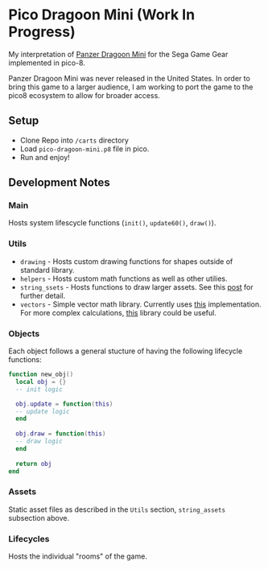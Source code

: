 # Pico Dragoon Mini (Work In Progress)

My interpretation of [Panzer Dragoon Mini](https://www.youtube.com/watch?v=7rkUTJOvT_U) for the Sega Game Gear implemented in pico-8.

Panzer Dragoon Mini was never released in the United States. In order to bring this game to a larger audience, I am working to port the game to the pico8 ecosystem to allow for broader access.

## Setup
* Clone Repo into `/carts` directory
* Load `pico-dragoon-mini.p8` file in pico.
* Run and enjoy!

## Development Notes

### Main

Hosts system lifescycle functions (`init()`, `update60()`, `draw()`).

### Utils

* `drawing` - Hosts custom drawing functions for shapes outside of standard library.
* `helpers` - Hosts custom math functions as well as other utilies.
* `string_ssets` - Hosts functions to draw larger assets. See this [post](https://www.lexaloffle.com/bbs/?tid=38884) for further detail.
* `vectors` - Simple vector math library. Currently uses [this](https://github.com/clowerweb/Lib-Pico8/blob/master/vectors.lua) implementation. For more complex calculations, [this]() library could be useful.

### Objects

Each object follows a general stucture of having the following lifecycle functions:

```lua
function new_obj()
  local obj = {}
  -- init logic

  obj.update = function(this)
  -- update logic
  end
  
  obj.draw = function(this)
  -- draw logic
  end
  
  return obj
end
```

### Assets

Static asset files as described in the `Utils` section, `string_assets` subsection above.

### Lifecycles

Hosts the individual "rooms" of the game.

